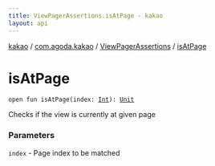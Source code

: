```yaml
---
title: ViewPagerAssertions.isAtPage - kakao
layout: api
---
```


<div class='api-docs-breadcrumbs'><a href="../../index.html">kakao</a> / <a href="../index.html">com.agoda.kakao</a> / <a href="index.html">ViewPagerAssertions</a> / <a href=".">isAtPage</a></div>

# isAtPage

<div class="signature"><code><span class="keyword">open</span> <span class="keyword">fun </span><span class="identifier">isAtPage</span><span class="symbol">(</span><span class="parameterName" id="com.agoda.kakao.ViewPagerAssertions$isAtPage(kotlin.Int)/index">index</span><span class="symbol">:</span>&nbsp;<a href="https://kotlinlang.org/api/latest/jvm/stdlib/kotlin/-int/index.html"><span class="identifier">Int</span></a><span class="symbol">)</span><span class="symbol">: </span><a href="https://kotlinlang.org/api/latest/jvm/stdlib/kotlin/-unit/index.html"><span class="identifier">Unit</span></a></code></div>

Checks if the view is currently at given page

### Parameters

<code>index</code> - Page index to be matched